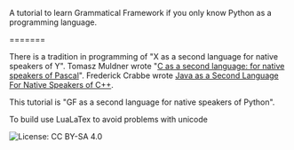 A tutorial to learn Grammatical Framework if you only know Python as a
programming language.

=======

There is a tradition in programming of "X as a second language for native speakers of Y". Tomasz Muldner wrote "[C as a second language: for native speakers of Pascal](https://www.amazon.com/As-Second-Language-Speakers-Addison-Wesley/dp/0201192101)". Frederick Crabbe wrote [Java as a Second Language For Native Speakers of C++](https://www.usna.edu/Users/cs/crabbe/SI321/current/javabasics/javabasics.html).

This tutorial is "GF as a second language for native speakers of Python".

To build use LuaLaTex to avoid problems with unicode

![License: CC BY-SA 4.0](https://img.shields.io/badge/License-CC%20BY--SA%204.0-lightgrey.svg)
